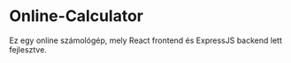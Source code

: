 # Online-Calculator
 Ez egy online számológép, mely React frontend és ExpressJS backend lett fejlesztve.
